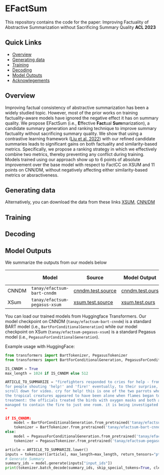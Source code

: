# EFactSum
This repository contains the code for the paper: Improving Factuality of Abstractive Summarization without Sacrificing Summary Quality **ACL 2023**

## Quick Links

- [Overview](#overview)
- [Generating data](#generating-data)
- [Training](#training)
- [Decoding](#decoding)
- [Model Outputs](#model-outputs)
- [Acknowlegements](#acknowlegements)

## Overview
Improving factual consistency of abstractive summarization has been a widely studied topic. However, most of the prior works on training factuality-aware models have ignored the negative effect it has on summary quality. We propose EFactSum (i.e., **E**ffective **Fact**ual **Sum**marization), a candidate summary generation and ranking technique to improve summary factuality without sacrificing summary quality. We show that using a contrastive learning framework ([Liu et al. 2022](https://aclanthology.org/2022.acl-long.207.pdf)) with our refined candidate summaries leads to significant gains on both factuality and similarity-based metrics. Specifically, we propose a ranking strategy in which we effectively combine two metrics, thereby preventing any conflict during training. Models trained using our approach show up to 6 points of absolute improvement over the base model with respect to FactCC on XSUM and 11 points on CNN/DM, without negatively affecting either similarity-based metrics or absractiveness.

## Generating data

Alternatively, you can download the data from these links [XSUM](https://drive.google.com/file/d/1v8UReXqlE7_9K2SZe6qG9NSMyOuqSiTI/view?usp=sharing), [CNN/DM](https://drive.google.com/file/d/1Co0cIjQExn6YpG1C8PWcolppZiii7wgi/view?usp=sharing)

## Training

## Decoding


## Model Outputs
We summarize the outputs from our models below

|          | Model |  Source | Model Output | Reference Output |
|----------|---------| --------- | ---------|---------|
| CNNDM    | `tanay/efactsum-bart-cnndm` | [cnndm.test.source](outputs/cnndm.test.source.txt) | [cnndm.test.ours](outputs/cnndm.test.ours.txt) | [cnndm.test.target](outputs/cnndm.test.target.txt)  |
| XSum     | `tanay/efactsum-pegasus-xsum` | [xsum.test.source](outputs/xsum.test.source.txt) |  [xsum.test.ours](outputs/xsum.test.ours.txt) | [xsum.test.target](outputs/xsum.test.target.text)  |



You can load our trained models from Huggingface Transformers.
Our model checkpoint on CNNDM (`tanay/efactsum-bart-cnndm`) is a standard BART model (i.e., `BartForConditionalGeneration`) while our model checkpoint on XSum (`tanay/efactsum-pegasus-xsum`) is a standard Pegasus model (i.e., `PegasusForConditionalGeneration`).

Example usage with HuggingFace: 

```python
from transformers import BartTokenizer, PegasusTokenizer
from transformers import BartForConditionalGeneration, PegasusForConditionalGeneration

IS_CNNDM = True
max_length = 1024 if IS_CNNDM else 512

ARTICLE_TO_SUMMARIZE = "firefighters responded to cries for help - from two parrots. the crew scoured a burning home in boise, idaho, searching \
for people shouting 'help!' and 'fire!' eventually, to their surprise, they found a pair of squawking birds. \
scroll down for video. cry for help! this is one of the two parrots who were found in a burning home after calling for help. \
the tropical creatures appeared to have been alone when flames began to sweep the property. but they seemed to know what to do. \
treatment: the officials treated the birds with oxygen masks and both are expected to survive. according to kboi, the cause of the officers \
managed to contain the fire to just one room. it is being investigated and no people were found inside. officials have yet to track down the birds' owners. .\ 
"

if IS_CNNDM:
    model = BartForConditionalGeneration.from_pretrained('tanay/efactsum-bart-cnndm')
    tokenizer = BartTokenizer.from_pretrained('tanay/efactsum-bart-cnndm')
else:
    model = PegasusForConditionalGeneration.from_pretrained('tanay/efactsum-pegasus-xsum')
    tokenizer = PegasusTokenizer.from_pretrained('tanay/efactsum-pegasus-xsum')

article = ARTICLE_TO_SUMMARIZE.lower()
inputs = tokenizer([article], max_length=max_length, return_tensors="pt", truncation=True)
# Generate Summary
summary_ids = model.generate(inputs["input_ids"])
print(tokenizer.batch_decode(summary_ids, skip_special_tokens=True, clean_up_tokenization_spaces=False)[0])
```